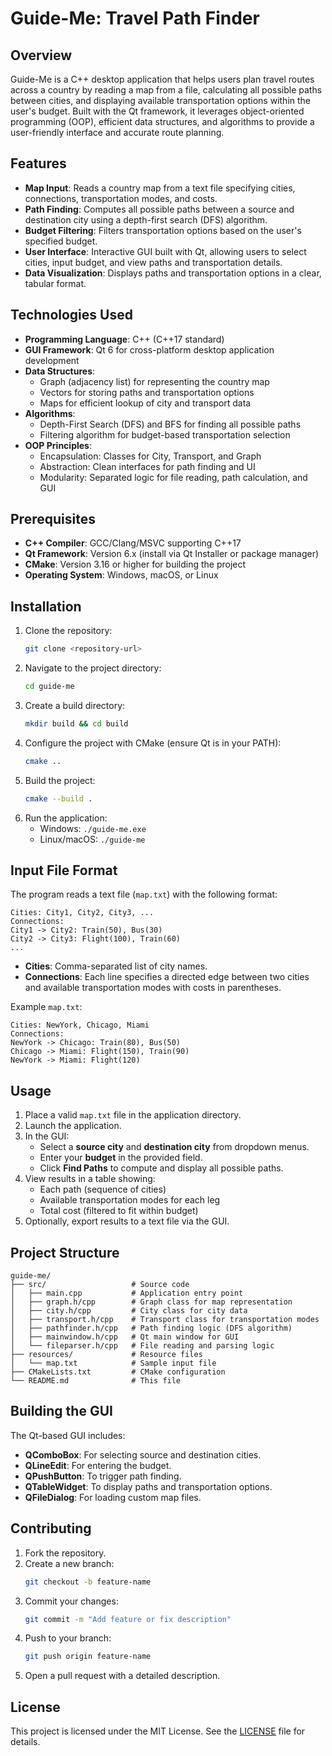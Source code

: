 # Guide-Me: Travel Path Finder

## Overview
Guide-Me is a C++ desktop application that helps users plan travel routes across a country by reading a map from a file, calculating all possible paths between cities, and displaying available transportation options within the user's budget. Built with the Qt framework, it leverages object-oriented programming (OOP), efficient data structures, and algorithms to provide a user-friendly interface and accurate route planning.

## Features
- **Map Input**: Reads a country map from a text file specifying cities, connections, transportation modes, and costs.
- **Path Finding**: Computes all possible paths between a source and destination city using a depth-first search (DFS) algorithm.
- **Budget Filtering**: Filters transportation options based on the user's specified budget.
- **User Interface**: Interactive GUI built with Qt, allowing users to select cities, input budget, and view paths and transportation details.
- **Data Visualization**: Displays paths and transportation options in a clear, tabular format.

## Technologies Used
- **Programming Language**: C++ (C++17 standard)
- **GUI Framework**: Qt 6 for cross-platform desktop application development
- **Data Structures**:
  - Graph (adjacency list) for representing the country map
  - Vectors for storing paths and transportation options
  - Maps for efficient lookup of city and transport data
- **Algorithms**:
  - Depth-First Search (DFS) and BFS for finding all possible paths
  - Filtering algorithm for budget-based transportation selection
- **OOP Principles**:
  - Encapsulation: Classes for City, Transport, and Graph
  - Abstraction: Clean interfaces for path finding and UI
  - Modularity: Separated logic for file reading, path calculation, and GUI

## Prerequisites
- **C++ Compiler**: GCC/Clang/MSVC supporting C++17
- **Qt Framework**: Version 6.x (install via Qt Installer or package manager)
- **CMake**: Version 3.16 or higher for building the project
- **Operating System**: Windows, macOS, or Linux

## Installation
1. Clone the repository:
   ```bash
   git clone <repository-url>
   ```
2. Navigate to the project directory:
   ```bash
   cd guide-me
   ```
3. Create a build directory:
   ```bash
   mkdir build && cd build
   ```
4. Configure the project with CMake (ensure Qt is in your PATH):
   ```bash
   cmake ..
   ```
5. Build the project:
   ```bash
   cmake --build .
   ```
6. Run the application:
   - Windows: `./guide-me.exe`
   - Linux/macOS: `./guide-me`

## Input File Format
The program reads a text file (`map.txt`) with the following format:
```
Cities: City1, City2, City3, ...
Connections:
City1 -> City2: Train(50), Bus(30)
City2 -> City3: Flight(100), Train(60)
...
```
- **Cities**: Comma-separated list of city names.
- **Connections**: Each line specifies a directed edge between two cities and available transportation modes with costs in parentheses.

Example `map.txt`:
```
Cities: NewYork, Chicago, Miami
Connections:
NewYork -> Chicago: Train(80), Bus(50)
Chicago -> Miami: Flight(150), Train(90)
NewYork -> Miami: Flight(120)
```

## Usage
1. Place a valid `map.txt` file in the application directory.
2. Launch the application.
3. In the GUI:
   - Select a **source city** and **destination city** from dropdown menus.
   - Enter your **budget** in the provided field.
   - Click **Find Paths** to compute and display all possible paths.
4. View results in a table showing:
   - Each path (sequence of cities)
   - Available transportation modes for each leg
   - Total cost (filtered to fit within budget)
5. Optionally, export results to a text file via the GUI.

## Project Structure
```
guide-me/
├── src/                   # Source code
│   ├── main.cpp           # Application entry point
│   ├── graph.h/cpp        # Graph class for map representation
│   ├── city.h/cpp         # City class for city data
│   ├── transport.h/cpp    # Transport class for transportation modes
│   ├── pathfinder.h/cpp   # Path finding logic (DFS algorithm)
│   ├── mainwindow.h/cpp   # Qt main window for GUI
│   └── fileparser.h/cpp   # File reading and parsing logic
├── resources/             # Resource files
│   └── map.txt            # Sample input file
├── CMakeLists.txt         # CMake configuration
└── README.md              # This file
```

## Building the GUI
The Qt-based GUI includes:
- **QComboBox**: For selecting source and destination cities.
- **QLineEdit**: For entering the budget.
- **QPushButton**: To trigger path finding.
- **QTableWidget**: To display paths and transportation options.
- **QFileDialog**: For loading custom map files.

## Contributing
1. Fork the repository.
2. Create a new branch:
   ```bash
   git checkout -b feature-name
   ```
3. Commit your changes:
   ```bash
   git commit -m "Add feature or fix description"
   ```
4. Push to your branch:
   ```bash
   git push origin feature-name
   ```
5. Open a pull request with a detailed description.

## License
This project is licensed under the MIT License. See the [LICENSE](LICENSE) file for details.
